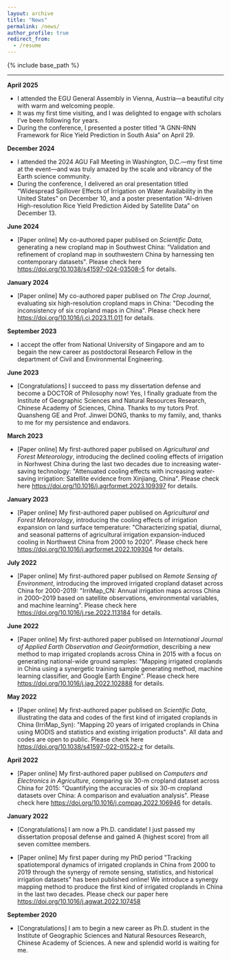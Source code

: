 ```yaml
---
layout: archive
title: "News"
permalink: /news/
author_profile: true
redirect_from:
  - /resume
---
```


{% include base_path %}

--------------------------------------------------
**April 2025**

* I attended the EGU General Assembly in Vienna, Austria—a beautiful city with warm and welcoming people.
* It was my first time visiting, and I was delighted to engage with scholars I’ve been following for years.
* During the conference, I presented a poster titled “A GNN-RNN Framework for Rice Yield Prediction in South Asia” on April 29.

  
**December 2024**

* I attended the 2024 AGU Fall Meeting in Washington, D.C.—my first time at the event—and was truly amazed by the scale and vibrancy of the Earth science community.
* During the conference, I delivered an oral presentation titled “Widespread Spillover Effects of Irrigation on Water Availability in the United States” on December 10, and a poster presentation “AI-driven High-resolution Rice Yield Prediction Aided by Satellite Data” on December 13.


**June 2024**

* [Paper online] My co-authored paper publised on *Scientific Data*, generating a new cropland map in Southwest China: "Validation and refinement of cropland map in southwestern China by harnessing ten contemporary datasets". Please check here https://doi.org/10.1038/s41597-024-03508-5 for details.
  

**January 2024**

* [Paper online] My co-authored paper publised on *The Crop Journal*, evaluating six high-resolution cropland maps in China: "Decoding the inconsistency of six cropland maps in China". Please check here https://doi.org/10.1016/j.cj.2023.11.011 for details.
  

**September 2023**

* I accept the offer from National University of Singapore and am to begain the new career as postdoctoral Research Fellow in the department of Civil and Environmental Engineering.

**June 2023**

* [Congratulations] I succeed to pass my dissertation defense and become a DOCTOR of Philosophy now! Yes, I finally graduate from the Institute of Geographic Sciences and Natural Resources Research, Chinese Academy of Sciences, China. Thanks to my tutors Prof. Quansheng GE and Prof. Jinwei DONG, thanks to my family, and, thanks to me for my persistence and endavors.


**March 2023**

* [Paper online] My first-authored paper publised on *Agricultural and Forest Meteorology*, introducing the declined cooling effects of irrigation in Norhwest China during the last two decades due to increasing water-saving technology: "Attenuated cooling effects with increasing water-saving irrigation: Satellite evidence from Xinjiang, China". Please check here https://doi.org/10.1016/j.agrformet.2023.109397 for details.



**January 2023**

* [Paper online] My first-authored paper publised on *Agricultural and Forest Meteorology*, introducing the cooling effects of irrigation expansion on land surface temperature: "Characterizing spatial, diurnal, and seasonal patterns of agricultural irrigation expansion-induced cooling in Northwest China from 2000 to 2020". Please check here https://doi.org/10.1016/j.agrformet.2022.109304 for details.



**July 2022**

* [Paper online] My first-authored paper publised on *Remote Sensing of Environment*, introducing the improved irrigated cropland dataset across China for 2000-2019: "IrriMap_CN: Annual irrigation maps across China in 2000–2019 based on satellite observations, environmental variables, and machine learning". Please check here https://doi.org/10.1016/j.rse.2022.113184 for details.

**June 2022**

* [Paper online] My first-authored paper publised on *International Journal of Applied Earth Observation and Geoinformation*, describing a new method to map irrigated croplands across China in 2015 with a focus on generating national-wide ground samples: "Mapping irrigated croplands in China using a synergetic training sample generating method, machine learning classifier, and Google Earth Engine". Please check here https://doi.org/10.1016/j.jag.2022.102888 for details.


**May 2022**

* [Paper online] My first-authored paper publised on *Scientific Data*, illustrating the data and codes of the first kind of irrigated croplands in China (IrriMap_Syn): "Mapping 20 years of irrigated croplands in China using MODIS and statistics and existing irrigation products". All data and codes are open to public. Please check here https://doi.org/10.1038/s41597-022-01522-z for details.

**April 2022**

* [Paper online] My first-authored paper publised on *Computers and Electronics in Agriculture*, comparing six 30-m cropland dataset across China for 2015: "Quantifying the accuracies of six 30-m cropland datasets over China: A comparison and evaluation analysis". Please check here https://doi.org/10.1016/j.compag.2022.106946 for details.


**January 2022**

* [Congratulations] I am now a Ph.D. candidate! I just passed my dissertation proposal defense and gained A (highest score) from all seven comittee members.

* [Paper online] My first paper during my PhD period "Tracking spatiotemporal dynamics of irrigated croplands in China from 2000 to 2019 through the synergy of remote sensing, statistics, and historical irrigation datasets" has been published online! We introduce a synergy mapping method to produce the first kind of irrigated croplands in China in the last two decades. Please check our paper here https://doi.org/10.1016/j.agwat.2022.107458

**September 2020**

* [Congratulations] I am to begin a new career as Ph.D. student in the Institute of Geographic Sciences and Natural Resources Research, Chinese Academy of Sciences. A new and splendid world is waiting for me.
